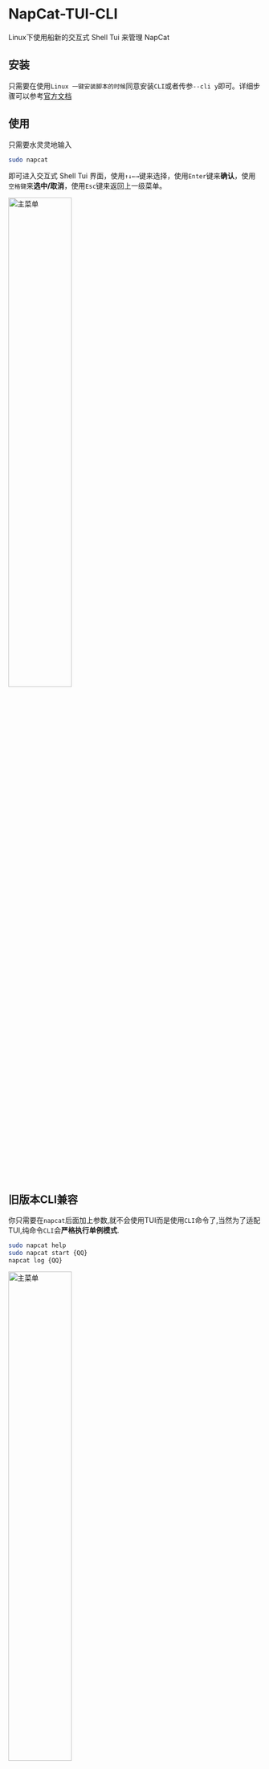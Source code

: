 # NapCat-TUI-CLI
Linux下使用船新的交互式 Shell Tui 来管理 NapCat    
   




## 安装
只需要在使用`Linux 一键安装脚本的时候`同意安装`CLI`或者传参`--cli y`即可。详细步骤可以参考[官方文档](https://napneko.github.io/guide/boot/Shell#napcat-installer-linux%E4%B8%80%E9%94%AE%E4%BD%BF%E7%94%A8%E8%84%9A%E6%9C%AC-%E6%94%AF%E6%8C%81ubuntu-20-debian-10-centos9)

## 使用
只需要水灵灵地输入
``` bash
sudo napcat
```
即可进入交互式 Shell Tui 界面，使用`↑↓←→`键来选择，使用`Enter`键来**确认**，使用`空格键`来**选中/取消**，使用`Esc`键来返回上一级菜单。    


<img src="./assets/images/main_menu.png" alt="主菜单" width="50%" />


## 旧版本CLI兼容
你只需要在`napcat`后面加上参数,就不会使用TUI而是使用`CLI`命令了,当然为了适配TUI,纯命令`CLI`会**严格执行单例模式**.  
``` bash
sudo napcat help
sudo napcat start {QQ}
napcat log {QQ}
```
  

<img src="./assets/images/old_clis.png" alt="主菜单" width="50%" />


---



## 一些常见问题的解决方案:
### 1. 执行`napcat`界面显示乱码(考虑加入检查TODO)
这个问题常出现在docker环境或者全新的系统. 有可能你的终端或者linux环境不支持中文导致的. 对于linux环境问题, 你可以尝试下面的解决方法.
**解决方法:**
``` shell
sudo apt update
sudo apt install locales
sudo dpkg-reconfigure locales
```
- apt install locales 会安装本地化配置工具包。

- dpkg-reconfigure locales 会弹出交互界面，允许你：
   1. 勾选 zh_CN.UTF-8 UTF-8（以及其他需要的 UTF‑8 locale），
   2. 然后选择哪个为系统默认。
      这个过程依赖于 /etc/locale.gen 中被注释掉的条目和 /etc/default/locale 的实时更新 


## License

This project is licensed under the Creative Commons Attribution-NonCommercial 4.0 International License. You can view the full license [here](LICENSE).
根据该License严禁将该仓库用于任何商用目的。
任何商用产生的利益纠纷与本项目无关。
![CC BY-NC License](https://licensebuttons.net/l/by-nc/4.0/88x31.png)